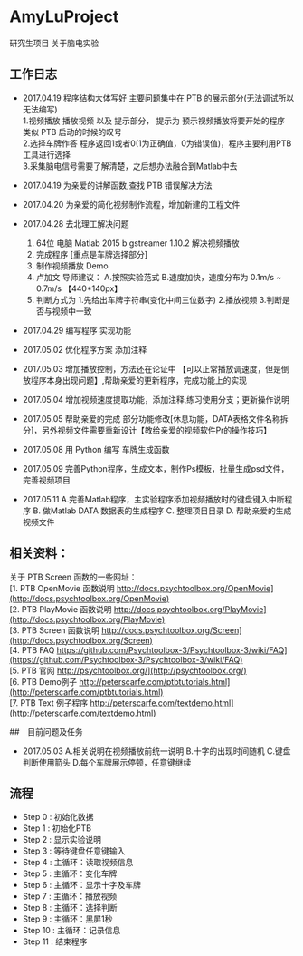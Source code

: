 # AmyLuProject
研究生项目 关于脑电实验

## 工作日志 </br>
* 2017.04.19 程序结构大体写好 主要问题集中在 PTB 的展示部分(无法调试所以无法编写)</br>
	1.视频播放 播放视频 以及 提示部分， 提示为 预示视频播放将要开始的程序 类似 PTB 启动的时候的叹号</br>
	2.选择车牌作答 程序返回1或者0(1为正确值，0为错误值)，程序主要利用PTB工具进行选择</br>
	3.采集脑电信号需要了解清楚，之后想办法融合到Matlab中去</br>
	
* 2017.04.19 为亲爱的讲解函数,查找 PTB 错误解决方法</br>
* 2017.04.20 为亲爱的简化视频制作流程，增加新建的工程文件</br>
* 2017.04.28 去北理工解决问题 </br>
	1. 64位 电脑 Matlab 2015 b gstreamer 1.10.2 解决视频播放</br>
	2. 完成程序 [重点是车牌选择部分]</br>
	3. 制作视频播放 Demo</br>
	4. 卢加文 导师建议： A.按照实验范式 B.速度加快，速度分布为 0.1m/s ~ 0.7m/s 【440*140px】</br>
	5. 判断方式为 1.先给出车牌字符串(变化中间三位数字) 2.播放视频  3.判断是否与视频中一致</br>
	
* 2017.04.29 编写程序 实现功能 </br> 
* 2017.05.02 优化程序方案 添加注释</br>
* 2017.05.03 增加播放控制，方法还在论证中 【可以正常播放调速度，但是倒放程序本身出现问题】,帮助亲爱的更新程序，完成功能上的实现</br>
* 2017.05.04 增加视频速度提取功能，添加注释,练习使用分支；更新操作说明</br>
* 2017.05.05 帮助亲爱的完成 部分功能修改[休息功能，DATA表格文件名称拆分]，另外视频文件需要重新设计【教给亲爱的视频软件Pr的操作技巧】 </br>
* 2017.05.08 用 Python 编写 车牌生成函数</br> 
* 2017.05.09 完善Python程序，生成文本，制作Ps模板，批量生成psd文件，完善视频项目</br>
* 2017.05.11 A.完善Matlab程序，主实验程序添加视频播放时的键盘键入中断程序  B. 做Matlab DATA 数据表的生成程序  C. 整理项目目录  D. 帮助亲爱的生成视频文件</br>


## 相关资料：</br>
关于 PTB Screen 函数的一些网址：</br>
[1. PTB OpenMovie 函数说明 http://docs.psychtoolbox.org/OpenMovie](http://docs.psychtoolbox.org/OpenMovie)</br>
[2. PTB PlayMovie 函数说明 http://docs.psychtoolbox.org/PlayMovie](http://docs.psychtoolbox.org/PlayMovie)</br>
[3. PTB Screen 函数说明 http://docs.psychtoolbox.org/Screen](http://docs.psychtoolbox.org/Screen)</br>
[4. PTB FAQ https://github.com/Psychtoolbox-3/Psychtoolbox-3/wiki/FAQ](https://github.com/Psychtoolbox-3/Psychtoolbox-3/wiki/FAQ)</br>
[5. PTB 官网  http://psychtoolbox.org/](http://psychtoolbox.org/)</br>
[6. PTB Demo例子 http://peterscarfe.com/ptbtutorials.html](http://peterscarfe.com/ptbtutorials.html)</br>
[7. PTB Text 例子程序 http://peterscarfe.com/textdemo.html](http://peterscarfe.com/textdemo.html)</br>

##　目前问题及任务</br>
* 2017.05.03 A.相关说明在视频播放前统一说明 	B.十字的出现时间随机	 C.键盘判断使用箭头 	D.每个车牌展示停顿，任意键继续


## 流程</br>
* Step 0 : 初始化数据</br>
* Step 1 : 初始化PTB</br>
* Step 2 : 显示实验说明</br>
* Step 3 : 等待键盘任意键输入</br>
* Step 4 : 主循环：读取视频信息</br>
* Step 5 : 主循环：变化车牌</br>
* Step 6 : 主循环：显示十字及车牌</br>
* Step 7 : 主循环：播放视频</br>
* Step 8 : 主循环：选择判断</br>
* Step 9 : 主循环：黑屏1秒</br>
* Step 10 : 主循环：记录信息</br>
* Step 11 : 结束程序</br>
